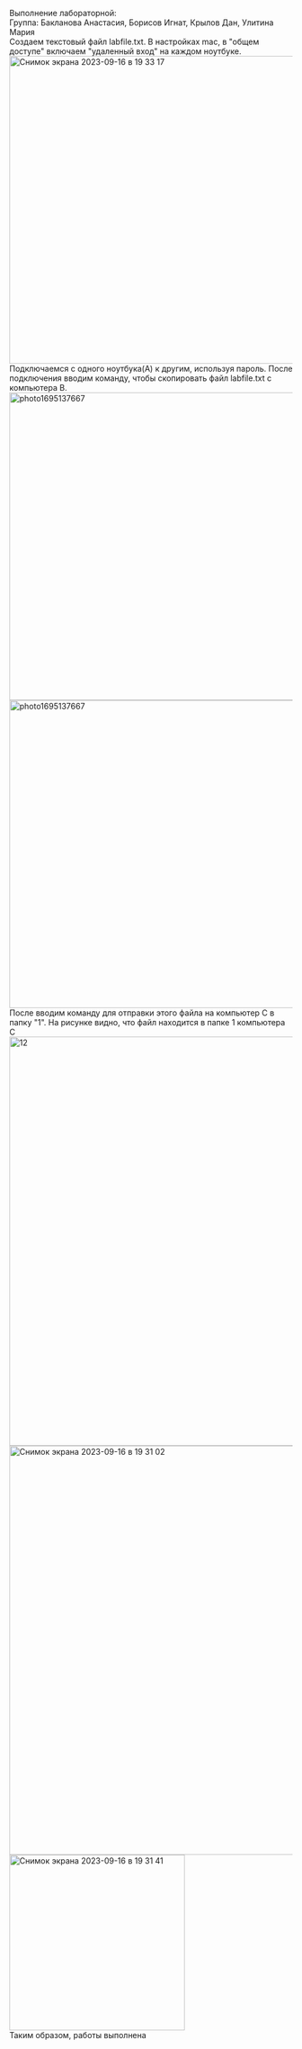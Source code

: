 Выполнение лабораторной: \
Группа: Бакланова Анастасия, Борисов Игнат, Крылов Дан, Улитина Мария  
Создаем текстовый файл labfile.txt. В настройках mac, в "общем доступе" включаем "удаленный вход" на каждом ноутбуке.  
<img width="547" alt="Снимок экрана 2023-09-16 в 19 33 17" src="https://github.com/UlitiM2/group/assets/113083737/836662f8-6c9b-4ccd-bf6b-9223bf1d05fd">  
Подключаемся с одного ноутбука(A) к другим, используя пароль. После подключения вводим команду, чтобы скопировать файл labfile.txt c компьютера B.    
<img width="547" alt="photo1695137667" src="https://github.com/UlitiM2/group/assets/113083737/a293832a-9247-4af6-afe6-3b2b0fc97377">  
<img width="547" alt="photo1695137667" src="https://github.com/UlitiM2/group/assets/113083737/49e671f4-749d-4965-98ba-ea2980720083">  
После вводим команду для отправки этого файла на компьютер C в папку "1". На рисунке видно, что файл находится в папке 1 компьютера C   
<img width="727" alt="12" src="https://github.com/UlitiM2/group/assets/113083737/6116da3b-3934-400f-b43f-c81b9f6cc096">
<img width="727" alt="Снимок экрана 2023-09-16 в 19 31 02" src="https://github.com/UlitiM2/group/assets/113083737/1d5b65f6-48b7-43c2-ba66-805c93ff5b49">
<img width="312" alt="Снимок экрана 2023-09-16 в 19 31 41" src="https://github.com/UlitiM2/group/assets/113083737/5c7b1709-f31b-47ab-96ab-b460a30936aa">  
Таким образом, работы выполнена
